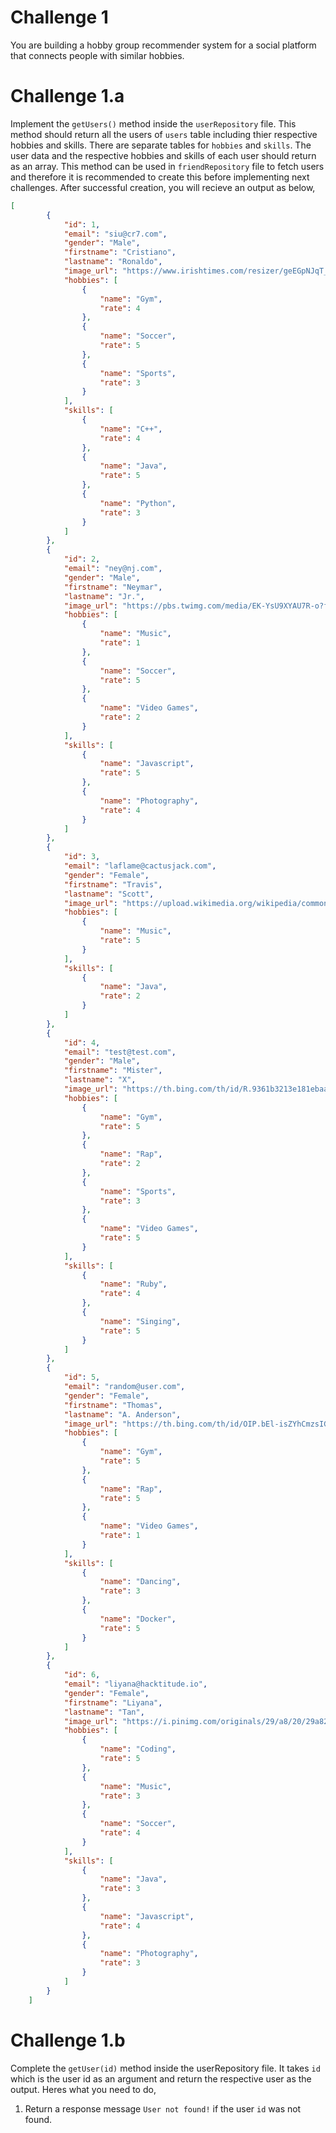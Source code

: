 
# Challenge 1

You are building a hobby group recommender system for a social platform that connects people with similar hobbies. 

# Challenge 1.a

Implement the `getUsers()` method inside the `userRepository` file. This method should return all the users of `users` table including thier respective hobbies and skills. There are separate tables for `hobbies` and `skills`. The user data and the respective hobbies and skills of each user should return as an array. This method can be used in `friendRepository` file to fetch users and therefore it is recommended to create this before implementing next challenges.
After successful creation, you will recieve an output as below,
```json
[
        {
            "id": 1,
            "email": "siu@cr7.com",
            "gender": "Male",
            "firstname": "Cristiano",
            "lastname": "Ronaldo",
            "image_url": "https://www.irishtimes.com/resizer/geEGpNJqT_hxa139T5HWfq8YdYw=/1600x0/filters:format(jpg):quality(70)/cloudfront-eu-central-1.images.arcpublishing.com/irishtimes/C752OG447LSTHDRHTADVXYWCPQ.jpg",
            "hobbies": [
                {
                    "name": "Gym",
                    "rate": 4
                },
                {
                    "name": "Soccer",
                    "rate": 5
                },
                {
                    "name": "Sports",
                    "rate": 3
                }
            ],
            "skills": [
                {
                    "name": "C++",
                    "rate": 4
                },
                {
                    "name": "Java",
                    "rate": 5
                },
                {
                    "name": "Python",
                    "rate": 3
                }
            ]
        },
        {
            "id": 2,
            "email": "ney@nj.com",
            "gender": "Male",
            "firstname": "Neymar",
            "lastname": "Jr.",
            "image_url": "https://pbs.twimg.com/media/EK-YsU9XYAU7R-o?format=jpg&name=medium",
            "hobbies": [
                {
                    "name": "Music",
                    "rate": 1
                },
                {
                    "name": "Soccer",
                    "rate": 5
                },
                {
                    "name": "Video Games",
                    "rate": 2
                }
            ],
            "skills": [
                {
                    "name": "Javascript",
                    "rate": 5
                },
                {
                    "name": "Photography",
                    "rate": 4
                }
            ]
        },
        {
            "id": 3,
            "email": "laflame@cactusjack.com",
            "gender": "Female",
            "firstname": "Travis",
            "lastname": "Scott",
            "image_url": "https://upload.wikimedia.org/wikipedia/commons/thumb/1/14/Travis_Scott_-_Openair_Frauenfeld_2019_08.jpg/500px-Travis_Scott_-_Openair_Frauenfeld_2019_08.jpg",
            "hobbies": [
                {
                    "name": "Music",
                    "rate": 5
                }
            ],
            "skills": [
                {
                    "name": "Java",
                    "rate": 2
                }
            ]
        },
        {
            "id": 4,
            "email": "test@test.com",
            "gender": "Male",
            "firstname": "Mister",
            "lastname": "X",
            "image_url": "https://th.bing.com/th/id/R.9361b3213e181ebaa3f6282d02fab077?rik=VNRw0lKt92xneA&pid=ImgRaw&r=0",
            "hobbies": [
                {
                    "name": "Gym",
                    "rate": 5
                },
                {
                    "name": "Rap",
                    "rate": 2
                },
                {
                    "name": "Sports",
                    "rate": 3
                },
                {
                    "name": "Video Games",
                    "rate": 5
                }
            ],
            "skills": [
                {
                    "name": "Ruby",
                    "rate": 4
                },
                {
                    "name": "Singing",
                    "rate": 5
                }
            ]
        },
        {
            "id": 5,
            "email": "random@user.com",
            "gender": "Female",
            "firstname": "Thomas",
            "lastname": "A. Anderson",
            "image_url": "https://th.bing.com/th/id/OIP.bEl-isZYhCmzsIGyhdEatgHaEK?pid=ImgDet&rs=1",
            "hobbies": [
                {
                    "name": "Gym",
                    "rate": 5
                },
                {
                    "name": "Rap",
                    "rate": 5
                },
                {
                    "name": "Video Games",
                    "rate": 1
                }
            ],
            "skills": [
                {
                    "name": "Dancing",
                    "rate": 3
                },
                {
                    "name": "Docker",
                    "rate": 5
                }
            ]
        },
        {
            "id": 6,
            "email": "liyana@hacktitude.io",
            "gender": "Female",
            "firstname": "Liyana",
            "lastname": "Tan",
            "image_url": "https://i.pinimg.com/originals/29/a8/20/29a82067b71bd9e3df95e1c0ba5c4daf.jpg",
            "hobbies": [
                {
                    "name": "Coding",
                    "rate": 5
                },
                {
                    "name": "Music",
                    "rate": 3
                },
                {
                    "name": "Soccer",
                    "rate": 4
                }
            ],
            "skills": [
                {
                    "name": "Java",
                    "rate": 3
                },
                {
                    "name": "Javascript",
                    "rate": 4
                },
                {
                    "name": "Photography",
                    "rate": 3
                }
            ]
        }
    ]
```

# Challenge 1.b

Complete the `getUser(id)` method inside the userRepository file. It takes `id` which is the user id as an argument and return the respective user as the output. Heres what you need to do,
1. Return a response message `User not found!` if the user `id` was not found.
